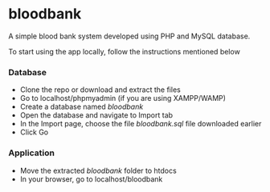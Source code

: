 # bloodbank
A simple blood bank system developed using PHP and MySQL database.

To start using the app locally, follow the instructions mentioned below

### Database
- Clone the repo or download and extract the files
- Go to localhost/phpmyadmin (if you are using XAMPP/WAMP)
- Create a database named *bloodbank*
- Open the database and navigate to Import tab
- In the Import page, choose the file *bloodbank.sql* file downloaded earlier
- Click Go

### Application
- Move the extracted *bloodbank* folder to htdocs
- In your browser, go to localhost/bloodbank
